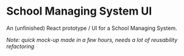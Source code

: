 # School Managing System UI

An (unfinished) React prototype / UI for a School Managing System.

*Note: quick mock-up made in a few hours, needs a lot of reusability refactoring*